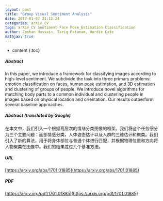 ```yaml
---
layout: post
title: "Group Visual Sentiment Analysis"
date: 2017-01-07 21:12:24
categories: arXiv_CV
tags: arXiv_CV Sentiment Face Pose_Estimation Classification
author: Zeshan Hussain, Tariq Patanam, Hardie Cate
mathjax: true
---
```


* content
{:toc}

##### Abstract
In this paper, we introduce a framework for classifying images according to high-level sentiment. We subdivide the task into three primary problems: emotion classification on faces, human pose estimation, and 3D estimation and clustering of groups of people. We introduce novel algorithms for matching body parts to a common individual and clustering people in images based on physical location and orientation. Our results outperform several baseline approaches.

##### Abstract (translated by Google)
在本文中，我们引入一个根据高层次的情绪分类图像的框架。我们将这个任务细分为三个主要问题：面部情感分类，人体姿态估计以及人群的三维估计和聚类。我们引入了新的算法，用于将身体部位与普通个体进行匹配，并根据物理位置和方向将人物聚类在图像中。我们的结果胜过几个基准方法。

##### URL
[https://arxiv.org/abs/1701.01885](https://arxiv.org/abs/1701.01885)

##### PDF
[https://arxiv.org/pdf/1701.01885](https://arxiv.org/pdf/1701.01885)

